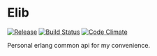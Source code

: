 # Elib

[![Release](https://img.shields.io/github/release/shuieryin/elib.svg)](https://github.com/shuieryin/elib/releases/latest)
[![Build Status](https://travis-ci.org/shuieryin/elib.svg?branch=master)](https://travis-ci.org/shuieryin/elib)
[![Code Climate](http://img.shields.io/badge/code_climate-Erlang_21.0-brightgreen.svg)](http://www.erlang.org/downloads/21.0)

Personal erlang common api for my convenience.